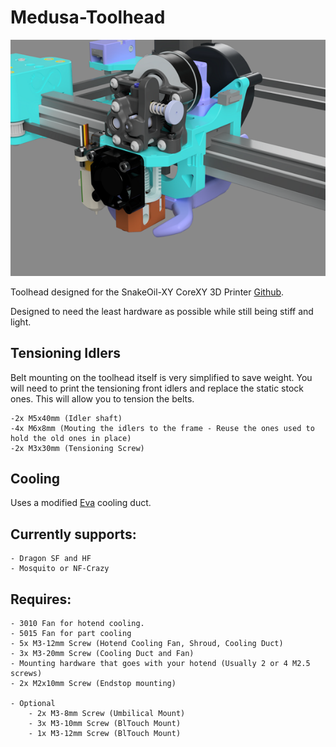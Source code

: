 # Medusa-Toolhead
![FrontView](/img/frontview.png)

Toolhead designed for the SnakeOil-XY CoreXY 3D Printer [Github](https://github.com/ChipCE/SnakeOil-XY).

Designed to need the least hardware as possible while still being stiff and light.

## Tensioning Idlers
Belt mounting on the toolhead itself is very simplified to save weight. You will need to print the tensioning front idlers and replace the static stock ones. This will allow you to tension the belts.

	-2x M5x40mm (Idler shaft)
	-4x M6x8mm (Mouting the idlers to the frame - Reuse the ones used to hold the old ones in place)
	-2x M3x30mm (Tensioning Screw)


## Cooling 
Uses a modified [Eva](https://github.com/EVA-3D/eva-main) cooling duct.

## Currently supports:

	- Dragon SF and HF
	- Mosquito or NF-Crazy
	
## Requires: 

	- 3010 Fan for hotend cooling.
	- 5015 Fan for part cooling
	- 5x M3-12mm Screw (Hotend Cooling Fan, Shroud, Cooling Duct)
	- 3x M3-20mm Screw (Cooling Duct and Fan) 
	- Mounting hardware that goes with your hotend (Usually 2 or 4 M2.5 screws)
	- 2x M2x10mm Screw (Endstop mounting)
	
	- Optional
		- 2x M3-8mm Screw (Umbilical Mount)
		- 3x M3-10mm Screw (BlTouch Mount)
		- 1x M3-12mm Screw (BlTouch Mount)
	
	
